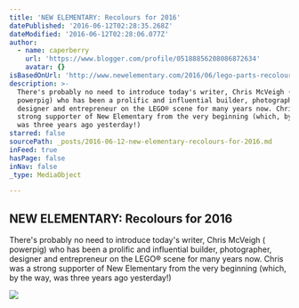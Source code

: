 ```yaml
---
title: 'NEW ELEMENTARY: Recolours for 2016'
datePublished: '2016-06-12T02:28:35.268Z'
dateModified: '2016-06-12T02:28:06.077Z'
author:
  - name: caperberry
    url: 'https://www.blogger.com/profile/05188856208086872634'
    avatar: {}
isBasedOnUrl: 'http://www.newelementary.com/2016/06/lego-parts-recolours-new.html?m=1'
description: >-
  There's probably no need to introduce today's writer, Chris McVeigh (
  powerpig) who has been a prolific and influential builder, photographer,
  designer and entrepreneur on the LEGO® scene for many years now. Chris was a
  strong supporter of New Elementary from the very beginning (which, by the way,
  was three years ago yesterday!)
starred: false
sourcePath: _posts/2016-06-12-new-elementary-recolours-for-2016.md
inFeed: true
hasPage: false
inNav: false
_type: MediaObject

---
```

<article style=""><h1>NEW ELEMENTARY: Recolours for 2016</h1><p>There's probably no need to introduce today's writer, Chris McVeigh ( powerpig) who has been a prolific and influential builder, photographer, designer and entrepreneur on the LEGO® scene for many years now. Chris was a strong supporter of New Elementary from the very beginning (which, by the way, was three years ago yesterday!)</p><img src="https://2.bp.blogspot.com/-Dg07cCu3jLI/V1xAdvFGunI/AAAAAAAAFQU/LIv2BKeyiJI3jopqPnNQFYswSlqOLdC4QCLcB/w1200-h630-p-nu/Screen%2BShot%2B2016-06-11%2Bat%2B17.46.10.png" /></article>